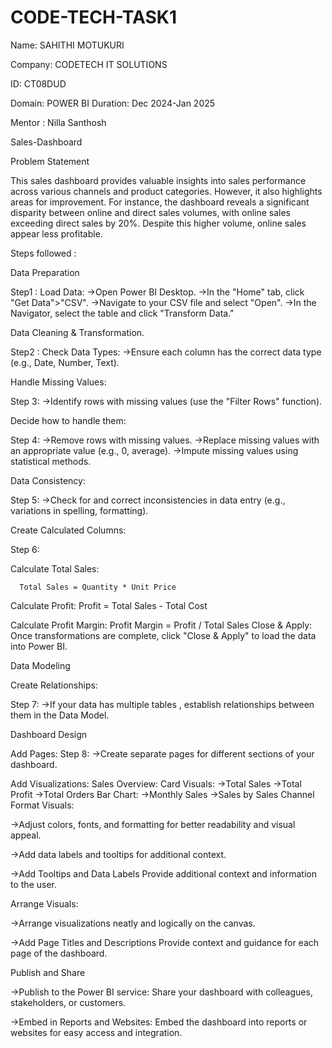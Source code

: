 # CODE-TECH-TASK1

Name: SAHITHI MOTUKURI

Company: CODETECH IT SOLUTIONS

ID: CT08DUD

Domain: POWER BI
Duration: Dec 2024-Jan 2025

Mentor : Nilla Santhosh

Sales-Dashboard

Problem Statement

This sales dashboard provides valuable insights into sales performance across various channels and product categories. However, it also highlights areas for improvement. For instance, the dashboard reveals a significant disparity between online and direct sales volumes, with online sales exceeding direct sales by 20%. Despite this higher volume, online sales appear less profitable.

Steps followed : 

Data Preparation

Step1 : Load Data: ->Open Power BI Desktop.
->In the "Home" tab, click "Get Data">"CSV".
->Navigate to your CSV file and select "Open".
->In the Navigator, select the table and click "Transform Data."

Data Cleaning & Transformation.

Step2 : Check Data Types:
->Ensure each column has the correct data type (e.g., Date, Number, Text).

Handle Missing Values:

Step 3: ->Identify rows with missing values (use the "Filter Rows" function).

Decide how to handle them:

Step 4: ->Remove rows with missing values.
->Replace missing values with an appropriate value (e.g., 0, average).
->Impute missing values using statistical methods.

Data Consistency:

Step 5:
->Check for and correct inconsistencies in data entry (e.g., variations in spelling, formatting).

Create Calculated Columns:

Step 6:

Calculate Total Sales:

      Total Sales = Quantity * Unit Price
Calculate Profit:
        Profit = Total Sales - Total Cost
      
Calculate Profit Margin:
        Profit Margin = Profit / Total Sales
Close & Apply:
     Once transformations are complete, click "Close & Apply" to load the data into Power BI.

Data Modeling

Create Relationships:

Step 7:
->If your data has multiple tables , establish relationships between them in the Data Model.

Dashboard Design

Add Pages:
Step 8:
->Create separate pages for different sections of your dashboard.

Add Visualizations:
Sales Overview:
Card Visuals:
  ->Total Sales
  ->Total Profit
  ->Total Orders
Bar Chart:
   ->Monthly Sales
   ->Sales by Sales Channel
Format Visuals:

->Adjust colors, fonts, and formatting for better readability and visual appeal.

->Add data labels and tooltips for additional context.

->Add Tooltips and Data Labels Provide additional context and information to the user.

Arrange Visuals:

->Arrange visualizations neatly and logically on the canvas.

->Add Page Titles and Descriptions Provide context and guidance for each page of the dashboard.

Publish and Share

->Publish to the Power BI service: Share your dashboard with colleagues, stakeholders, or customers.

->Embed in Reports and Websites: Embed the dashboard into reports or websites for easy access and integration.
